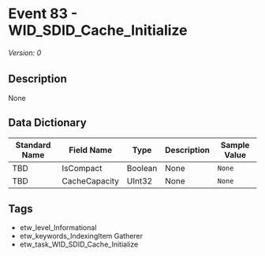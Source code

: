 # Event 83 - WID_SDID_Cache_Initialize
###### Version: 0

## Description
None

## Data Dictionary
|Standard Name|Field Name|Type|Description|Sample Value|
|---|---|---|---|---|
|TBD|IsCompact|Boolean|None|`None`|
|TBD|CacheCapacity|UInt32|None|`None`|

## Tags
* etw_level_Informational
* etw_keywords_IndexingItem Gatherer
* etw_task_WID_SDID_Cache_Initialize